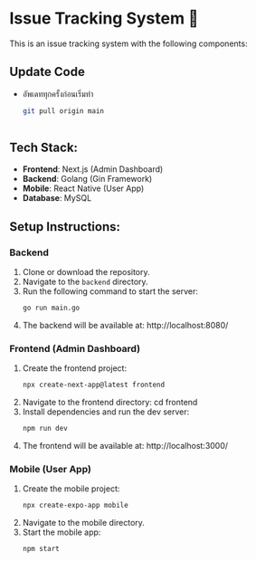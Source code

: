 # Issue Tracking System  💒

This is an issue tracking system with the following components:

## Update Code
   - อัพเดททุกครั้งก่อนเริ่มทำ
     ```bash
     git pull origin main
   


## Tech Stack:
- **Frontend**: Next.js (Admin Dashboard)
- **Backend**: Golang (Gin Framework)
- **Mobile**: React Native (User App)
- **Database**: MySQL


## Setup Instructions:

### Backend
1. Clone or download the repository.
2. Navigate to the `backend` directory.
3. Run the following command to start the server:
   ```bash
   go run main.go
4. The backend will be available at:
   http://localhost:8080/


### Frontend (Admin Dashboard)

1. Create the frontend project:
   ```bash
   npx create-next-app@latest frontend
2. Navigate to the frontend directory:
   cd frontend
3. Install dependencies and run the dev server:
   ```bash
   npm run dev
5. The frontend will be available at:
   http://localhost:3000/


### Mobile (User App)
1. Create the mobile project:
   ```bash
   npx create-expo-app mobile
2. Navigate to the mobile directory.
3. Start the mobile app:
   ```bash
   npm start
